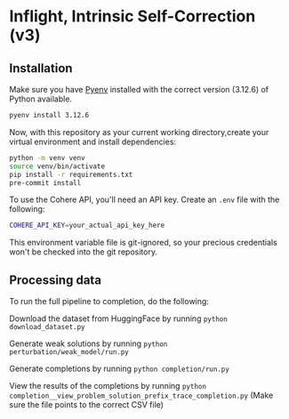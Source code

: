 # Inflight, Intrinsic Self-Correction (v3)

## Installation

Make sure you have [Pyenv](https://github.com/pyenv/pyenv?tab=readme-ov-file#installation) installed with the correct version (3.12.6) of Python available.
```bash
pyenv install 3.12.6
```

Now, with this repository as your current working directory,create your virtual environment and install dependencies:
```bash
python -m venv venv
source venv/bin/activate
pip install -r requirements.txt
pre-commit install
```

To use the Cohere API, you'll need an API key. Create an `.env` file with the following:
```bash
COHERE_API_KEY=your_actual_api_key_here
```
This environment variable file is git-ignored, so your precious credentials won't be checked into the git repository.


## Processing data
To run the full pipeline to completion, do the following:

Download the dataset from HuggingFace by running `python download_dataset.py`

Generate weak solutions by running `python perturbation/weak_model/run.py`

Generate completions by running `python completion/run.py`

View the results of the completions by running `python completion__view_problem_solution_prefix_trace_completion.py` (Make sure the file points to the correct CSV file) 